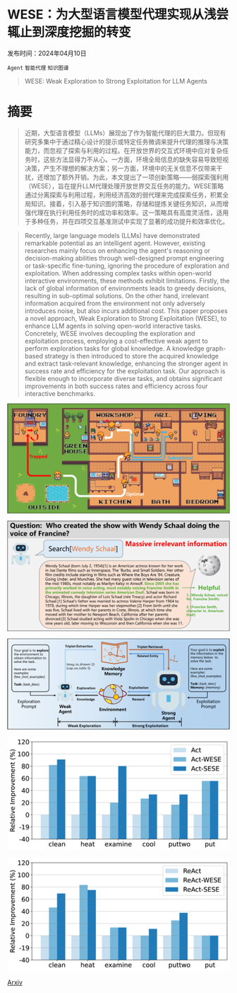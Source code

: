 # WESE：为大型语言模型代理实现从浅尝辄止到深度挖掘的转变

发布时间：2024年04月10日

`Agent` `智能代理` `知识图谱`

> WESE: Weak Exploration to Strong Exploitation for LLM Agents

# 摘要

> 近期，大型语言模型（LLMs）展现出了作为智能代理的巨大潜力。但现有研究多集中于通过精心设计的提示或特定任务微调来提升代理的推理与决策能力，而忽视了探索与利用的过程。在开放世界的交互式环境中应对复杂任务时，这些方法显得力不从心。一方面，环境全局信息的缺失容易导致短视决策，产生不理想的解决方案；另一方面，环境中的无关信息不仅带来干扰，还增加了额外开销。为此，本文提出了一项创新策略——弱探索强利用（WESE），旨在提升LLM代理处理开放世界交互任务的能力。WESE策略通过分离探索与利用过程，利用经济高效的弱代理来完成探索任务，积累全局知识。接着，引入基于知识图的策略，存储和提炼关键任务知识，从而增强代理在执行利用任务时的成功率和效率。这一策略具有高度灵活性，适用于多种任务，并在四项交互基准测试中实现了显著的成功提升和效率优化。

> Recently, large language models (LLMs) have demonstrated remarkable potential as an intelligent agent. However, existing researches mainly focus on enhancing the agent's reasoning or decision-making abilities through well-designed prompt engineering or task-specific fine-tuning, ignoring the procedure of exploration and exploitation. When addressing complex tasks within open-world interactive environments, these methods exhibit limitations. Firstly, the lack of global information of environments leads to greedy decisions, resulting in sub-optimal solutions. On the other hand, irrelevant information acquired from the environment not only adversely introduces noise, but also incurs additional cost. This paper proposes a novel approach, Weak Exploration to Strong Exploitation (WESE), to enhance LLM agents in solving open-world interactive tasks. Concretely, WESE involves decoupling the exploration and exploitation process, employing a cost-effective weak agent to perform exploration tasks for global knowledge. A knowledge graph-based strategy is then introduced to store the acquired knowledge and extract task-relevant knowledge, enhancing the stronger agent in success rate and efficiency for the exploitation task. Our approach is flexible enough to incorporate diverse tasks, and obtains significant improvements in both success rates and efficiency across four interactive benchmarks.

![WESE：为大型语言模型代理实现从浅尝辄止到深度挖掘的转变](../../../paper_images/2404.07456/x1.png)

![WESE：为大型语言模型代理实现从浅尝辄止到深度挖掘的转变](../../../paper_images/2404.07456/x2.png)

![WESE：为大型语言模型代理实现从浅尝辄止到深度挖掘的转变](../../../paper_images/2404.07456/x3.png)

![WESE：为大型语言模型代理实现从浅尝辄止到深度挖掘的转变](../../../paper_images/2404.07456/x4.png)

![WESE：为大型语言模型代理实现从浅尝辄止到深度挖掘的转变](../../../paper_images/2404.07456/x5.png)

[Arxiv](https://arxiv.org/abs/2404.07456)